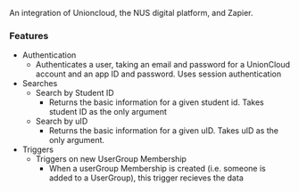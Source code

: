An integration of Unioncloud, the NUS digital platform, and Zapier.



<b><h3>Features</h3></b>

<ul>
  <li>Authentication
    <ul>
      <li>Authenticates a user, taking an email and password for a UnionCloud account and an app ID and password. Uses session authentication</li>
    </ul>
  </li>
  <li>Searches
    <ul>
      <li>Search by Student ID
        <ul>
          <li>Returns the basic information for a given student id. Takes student ID as the only argument</li>
        </ul>  
      </li>
      <li>Search by uID
        <ul>
          <li>Returns the basic information for a given uID. Takes uID as the only argument.</li>
        </ul>  
      </li>
    </ul>  
  </li>
  <li>Triggers
    <ul>
      <li>Triggers on new UserGroup Membership
        <ul>
          <li>When a userGroup Membership is created (i.e. someone is added to a UserGroup), this trigger recieves the data</li>
        </ul>  
      </li>
    </ul>  
  </li>
</ul>
